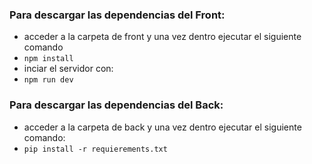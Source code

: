 ### Para descargar las dependencias del Front:
- acceder a la carpeta de front y una vez dentro ejecutar el siguiente comando
- `npm install`
- inciar el servidor con:
- `npm run dev`

### Para descargar las dependencias del Back:
- acceder a la carpeta de back y una vez dentro ejecutar el siguiente comando:
- `pip install -r requierements.txt`


